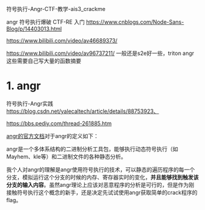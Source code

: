 符号执行-Angr-CTF-教学-ais3_crackme





angr 符号执行爆破 CTF-RE 入门
https://www.cnblogs.com/Node-Sans-Blog/p/14403013.html









https://www.bilibili.com/video/av46689373/

https://www.bilibili.com/video/av96737211/
一般还是s2e好一些，triton angr这些需要自己写大量的函数摘要
# 1. angr


符号执行-Angr实践
https://blog.csdn.net/yalecaltech/article/details/88753923、












https://bbs.pediy.com/thread-261885.htm



[angr的官方文档](https://docs.angr.io/)对于angr的定义如下：

angr是一个多体系结构的二进制分析工具包，能够执行动态符号执行（如Mayhem、kle等）和二进制文件的各种静态分析。


	
我个人对angr的理解是angr使用符号执行的技术，可以静态的遍历程序的每一个分支，模拟运行这个分支的时候的内存、寄存器实时的变化，**并且能够找到触发该分支的输入内容**。虽然angr理论上应该对恶意程序的分析是可行的，但是作为刚接触符号执行这个概念的新手，还是决定先试试使用angr获取简单的crack程序的flag。


